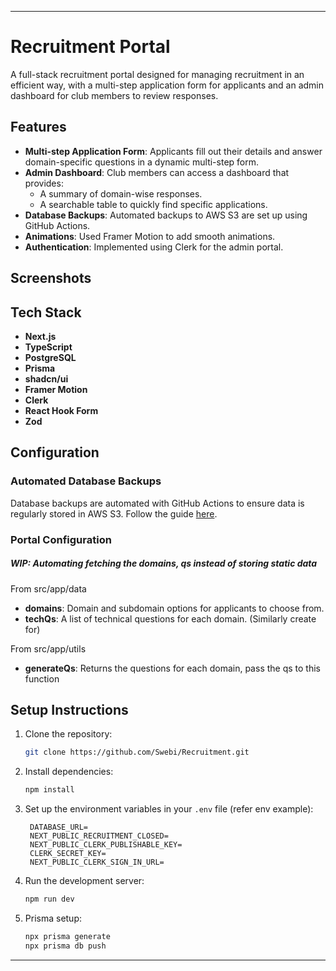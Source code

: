 
---

# Recruitment Portal

A full-stack recruitment portal designed for managing recruitment in an efficient way, with a multi-step application form for applicants and an admin dashboard for club members to review responses.

## Features

- **Multi-step Application Form**: Applicants fill out their details and answer domain-specific questions in a dynamic multi-step form.
- **Admin Dashboard**: Club members can access a dashboard that provides:
  - A summary of domain-wise responses.
  - A searchable table to quickly find specific applications.
- **Database Backups**: Automated backups to AWS S3 are set up using GitHub Actions.
- **Animations**: Used Framer Motion to add smooth animations.
- **Authentication**: Implemented using Clerk for the admin portal.

## Screenshots




## Tech Stack

- **Next.js**
- **TypeScript**
- **PostgreSQL**
- **Prisma**
- **shadcn/ui**
- **Framer Motion**
- **Clerk**
- **React Hook Form**
- **Zod**

## Configuration

### Automated Database Backups
Database backups are automated with GitHub Actions to ensure data is regularly stored in AWS S3. Follow the guide [here](https://joshstrange.com/2024/04/26/nightly-postgres-backups-via-github-actions/).

### Portal Configuration

##### WIP: Automating fetching the domains, qs instead of storing static data

From src/app/data
- **domains**: Domain and subdomain options for applicants to choose from.
- **techQs**: A list of technical questions for each domain. (Similarly create for)

From src/app/utils
- **generateQs**: Returns the questions for each domain, pass the qs to this function



## Setup Instructions

1. Clone the repository:
   ```bash
   git clone https://github.com/Swebi/Recruitment.git
   ```
2. Install dependencies:
   ```bash
   npm install
   ```
3. Set up the environment variables in your `.env` file (refer env example):
   ```
    DATABASE_URL=
    NEXT_PUBLIC_RECRUITMENT_CLOSED=
    NEXT_PUBLIC_CLERK_PUBLISHABLE_KEY=
    CLERK_SECRET_KEY=
    NEXT_PUBLIC_CLERK_SIGN_IN_URL=
   ```
4. Run the development server:
   ```bash
   npm run dev
   ```

5. Prisma setup:
   ```bash
   npx prisma generate
   npx prisma db push
   ```

---
